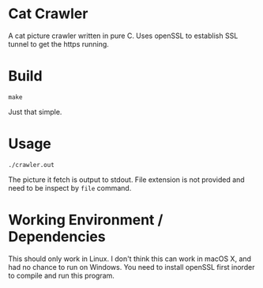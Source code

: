 # Cat Crawler
A cat picture crawler written in pure C.
Uses openSSL to establish SSL tunnel to get the https running.

# Build
```
make
```
Just that simple.

# Usage
```
./crawler.out
```
The picture it fetch is output to stdout.
File extension is not provided and need to be inspect by `file` command.

# Working Environment / Dependencies
This should only work in Linux. I don't think this can work in macOS X, and had no chance to run on Windows.
You need to install openSSL first inorder to compile and run this program.
